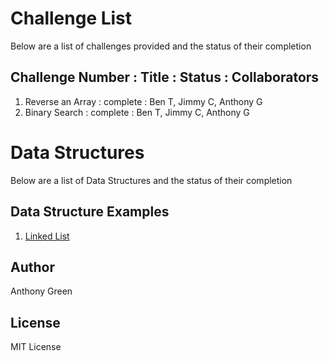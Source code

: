 # Challenge List

Below are a list of challenges provided and the status of their completion

## Challenge Number : Title : Status : Collaborators 

1) Reverse an Array : complete : Ben T, Jimmy C, Anthony G
2) Binary Search : complete : Ben T, Jimmy C, Anthony G

# Data Structures
Below are a list of Data Structures and the status of their completion

## Data Structure Examples
1) [Linked List](https://github.com/cascadianrebel/data-structures-and-algorithms/blob/master/DataStructures/LinkedLists/ReadMe.md)

## Author
Anthony Green

## License
MIT License
